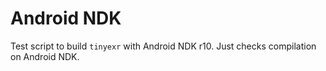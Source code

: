 # Android NDK

Test script to build `tinyexr` with Android NDK r10.
Just checks compilation on Android NDK.
